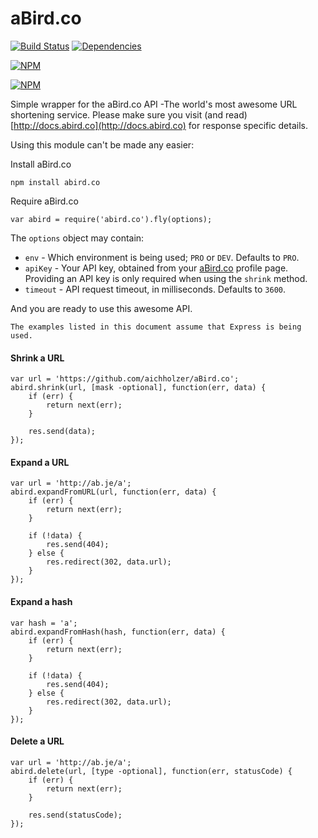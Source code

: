 aBird.co
===============

[![Build Status](https://travis-ci.org/aichholzer/aBird.co.svg)](https://travis-ci.org/aichholzer/aBird.co)
[![Dependencies](https://david-dm.org/aichholzer/aBird.co.png)](https://david-dm.org/aichholzer/aBird.co)

[![NPM](https://nodei.co/npm/abird.co.png?downloads=true&stars=true)](https://nodei.co/npm/abird.co/)

[![NPM](https://nodei.co/npm-dl/abird.co.png)](https://nodei.co/npm/abird.co/)

Simple wrapper for the aBird.co API -The world's most awesome URL shortening service. Please make sure you visit (and read) [http://docs.abird.co](http://docs.abird.co) for response specific details.

Using this module can't be made any easier:

Install aBird.co

```
npm install abird.co
```

Require aBird.co

```
var abird = require('abird.co').fly(options);
```

The `options` object may contain:

* `env` - Which environment is being used; `PRO` or `DEV`. Defaults to `PRO`.
* `apiKey` - Your API key, obtained from your [aBird.co](https://account.aBird.co) profile page. Providing an API key is only required when using the `shrink` method.
* `timeout` - API request timeout, in milliseconds. Defaults to `3600`. 


And you are ready to use this awesome API.

```
The examples listed in this document assume that Express is being used.
```

#### Shrink a URL

```
var url = 'https://github.com/aichholzer/aBird.co';
abird.shrink(url, [mask -optional], function(err, data) {
	if (err) {
		return next(err);
	}

	res.send(data);
});
```


#### Expand a URL

```
var url = 'http://ab.je/a';
abird.expandFromURL(url, function(err, data) {
	if (err) {
		return next(err);
	}

	if (!data) {
		res.send(404);
	} else {
		res.redirect(302, data.url);
	}
});
```


#### Expand a hash

```
var hash = 'a';
abird.expandFromHash(hash, function(err, data) {
	if (err) {
		return next(err);
	}

	if (!data) {
		res.send(404);
	} else {
		res.redirect(302, data.url);
	}
});
```


#### Delete a URL

```
var url = 'http://ab.je/a';
abird.delete(url, [type -optional], function(err, statusCode) {
	if (err) {
		return next(err);
	}

	res.send(statusCode);
});
```














